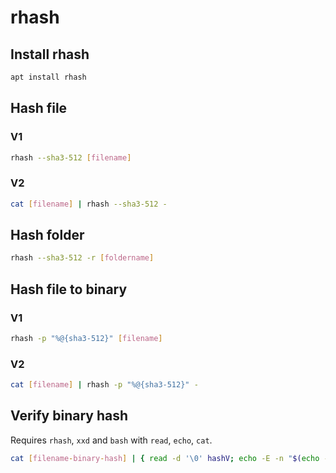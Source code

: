 # rhash

## Install rhash

```bash
apt install rhash
```

## Hash file

### V1
```bash
rhash --sha3-512 [filename]
```

### V2

```bash
cat [filename] | rhash --sha3-512 -
```

## Hash folder

```bash
rhash --sha3-512 -r [foldername]
```

## Hash file to binary

### V1

```bash
rhash -p "%@{sha3-512}" [filename]
```

### V2

```bash
cat [filename] | rhash -p "%@{sha3-512}" -
```

## Verify binary hash

Requires `rhash`, `xxd` and `bash` with `read`, `echo`, `cat`.

```bash
cat [filename-binary-hash] | { read -d '\0' hashV; echo -E -n "$(echo -E -n "$hashV" | xxd -p -c 5000 -) [filename-to-verify]"; } | rhash --sha3-512 -c -
```
